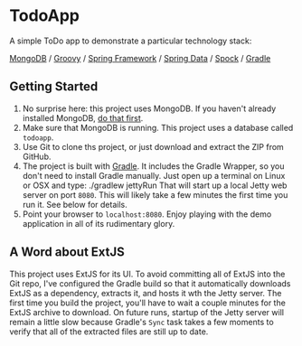 TodoApp
=========

A simple ToDo app to demonstrate a particular technology stack:

[MongoDB](mongodb.org) /
[Groovy](groovy.codehaus.org) /
[Spring Framework](projects.spring.io/spring-framework/) /
[Spring Data](projects.spring.io/spring-data-mongodb/) /
[Spock](code.google.com/p/spock/) /
[Gradle](gradle.org)

Getting Started
---------------

1. No surprise here: this project uses MongoDB. If you haven't already installed MongoDB, [do that first](docs.mongodb.org/manual/installation/).
2. Make sure that MongoDB is running. This project uses a database called `todoapp`.
3. Use Git to clone ths project, or just download and extract the ZIP from GitHub.
4. The project is built with [Gradle](gradle.org). It includes the Gradle Wrapper, so you don't need to install Gradle manually. Just open up a terminal on Linux or OSX and type:
        ./gradlew jettyRun
    That will start up a local Jetty web server on port `8080`.
    This will likely take a few minutes the first time you run it. See below for details.
5. Point your browser to `localhost:8080`. Enjoy playing with the demo application in all of its rudimentary glory.

A Word about ExtJS
------------------

This project uses ExtJS for its UI. To avoid committing all of ExtJS into the Git repo, I've configured the Gradle build
so that it automatically downloads ExtJS as a dependency, extracts it, and hosts it wth the Jetty server. The first time
you build the project, you'll have to wait a couple minutes for the ExtJS archive to download. On future runs, startup
of the Jetty server will remain a little slow because Gradle's `Sync` task takes a few moments to verify that all of the
extracted files are still up to date.
